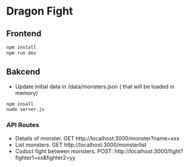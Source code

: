 # Dragon Fight
## Frontend
```sh
npm install
npm run dev
```

## Bakcend
- Update initial data in /data/monsters.json ( that will be loaded in memory)
```sh
npm insall
node server.js
```
### API Routes
- Details of monster. GET http://localhost:3000/monster?name=xxx
- List monsters. GET http://localhost:3000/monsterlist 
- Coduct fight between monsters. POST:  http://localhost:3000/fight?fighter1=xx&fighter2=yy
